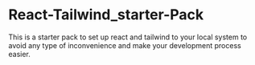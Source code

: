# React-Tailwind_starter-Pack
This is a starter pack to set up react and tailwind to your local system to avoid any type of inconvenience and make your development process easier.
